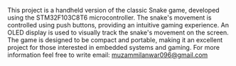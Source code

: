 This project is a handheld version of the classic Snake game, developed using the STM32F103C8T6 microcontroller. The snake's movement is controlled using push buttons, providing an intuitive gaming experience. An OLED display is used to visually track the snake's movement on the screen. The game is designed to be compact and portable, making it an excellent project for those interested in embedded systems and gaming.
For more information feel free to write email: muzammilanwar096@gmail.com
